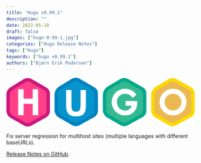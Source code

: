 ```yaml
---
title: "Hugo v0.99.1"
description: ""
date: 2022-05-18
draft: false
images: ["hugo-0-99-1.jpg"]
categories: ["Hugo Release Notes"]
tags: ["Hugo"]
keywords: ["hugo v0.99.1"]
authors: ["Bjørn Erik Pedersen"]
---
```


![Hugo 0 99 1](hugo-logo.svg)

Fix server regression for multihost sites (multiple languages with different baseURLs).

[Release Notes on GitHub](https://github.com/gohugoio/hugo/releases).
